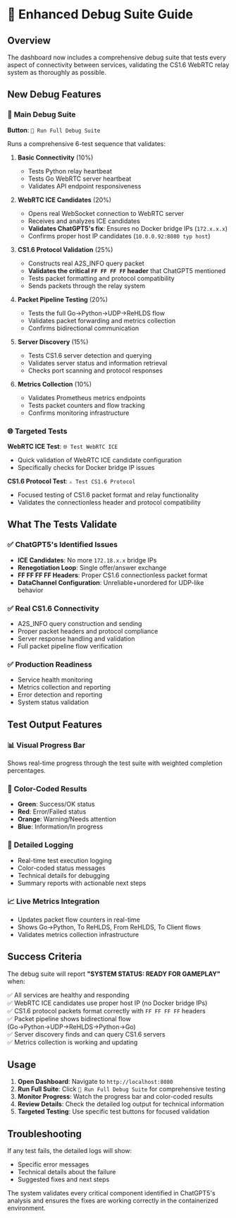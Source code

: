 # 🚀 Enhanced Debug Suite Guide

## Overview
The dashboard now includes a comprehensive debug suite that tests every aspect of connectivity between services, validating the CS1.6 WebRTC relay system as thoroughly as possible.

## New Debug Features

### 🎯 **Main Debug Suite** 
**Button**: `🚀 Run Full Debug Suite`

Runs a comprehensive 6-test sequence that validates:

1. **Basic Connectivity** (10%)
   - Tests Python relay heartbeat
   - Tests Go WebRTC server heartbeat  
   - Validates API endpoint responsiveness

2. **WebRTC ICE Candidates** (20%)
   - Opens real WebSocket connection to WebRTC server
   - Receives and analyzes ICE candidates
   - **Validates ChatGPT5's fix**: Ensures no Docker bridge IPs (`172.x.x.x`)
   - Confirms proper host IP candidates (`10.0.0.92:8080 typ host`)

3. **CS1.6 Protocol Validation** (25%)
   - Constructs real A2S_INFO query packet
   - **Validates the critical `FF FF FF FF` header** that ChatGPT5 mentioned
   - Tests packet formatting and protocol compatibility
   - Sends packets through the relay system

4. **Packet Pipeline Testing** (20%)
   - Tests the full Go→Python→UDP→ReHLDS flow
   - Validates packet forwarding and metrics collection
   - Confirms bidirectional communication

5. **Server Discovery** (15%)
   - Tests CS1.6 server detection and querying
   - Validates server status and information retrieval
   - Checks port scanning and protocol responses

6. **Metrics Collection** (10%)
   - Validates Prometheus metrics endpoints
   - Tests packet counters and flow tracking
   - Confirms monitoring infrastructure

### 🌐 **Targeted Tests**

**WebRTC ICE Test**: `🌐 Test WebRTC ICE`
- Quick validation of WebRTC ICE candidate configuration
- Specifically checks for Docker bridge IP issues

**CS1.6 Protocol Test**: `⚔️ Test CS1.6 Protocol`  
- Focused testing of CS1.6 packet format and relay functionality
- Validates the connectionless header and protocol compatibility

## What The Tests Validate

### ✅ **ChatGPT5's Identified Issues**
- **ICE Candidates**: No more `172.18.x.x` bridge IPs
- **Renegotiation Loop**: Single offer/answer exchange
- **FF FF FF FF Headers**: Proper CS1.6 connectionless packet format
- **DataChannel Configuration**: Unreliable+unordered for UDP-like behavior

### ✅ **Real CS1.6 Connectivity**
- A2S_INFO query construction and sending
- Proper packet headers and protocol compliance
- Server response handling and validation
- Full packet pipeline flow verification

### ✅ **Production Readiness**
- Service health monitoring
- Metrics collection and reporting
- Error detection and reporting
- System status validation

## Test Output Features

### 📊 **Visual Progress Bar**
Shows real-time progress through the test suite with weighted completion percentages.

### 🎨 **Color-Coded Results** 
- **Green**: Success/OK status
- **Red**: Error/Failed status  
- **Orange**: Warning/Needs attention
- **Blue**: Information/In progress

### 📝 **Detailed Logging**
- Real-time test execution logging
- Color-coded status messages
- Technical details for debugging
- Summary reports with actionable next steps

### 📈 **Live Metrics Integration**
- Updates packet flow counters in real-time
- Shows Go→Python, To ReHLDS, From ReHLDS, To Client flows
- Validates metrics collection infrastructure

## Success Criteria

The debug suite will report **"SYSTEM STATUS: READY FOR GAMEPLAY"** when:

✅ All services are healthy and responding  
✅ WebRTC ICE candidates use proper host IP (no Docker bridge IPs)  
✅ CS1.6 protocol packets format correctly with `FF FF FF FF` headers  
✅ Packet pipeline shows bidirectional flow (Go→Python→UDP→ReHLDS→Python→Go)  
✅ Server discovery finds and can query CS1.6 servers  
✅ Metrics collection is working and updating  

## Usage

1. **Open Dashboard**: Navigate to `http://localhost:8080`
2. **Run Full Suite**: Click `🚀 Run Full Debug Suite` for comprehensive testing
3. **Monitor Progress**: Watch the progress bar and color-coded results
4. **Review Details**: Check the detailed log output for technical information
5. **Targeted Testing**: Use specific test buttons for focused validation

## Troubleshooting

If any test fails, the detailed logs will show:
- Specific error messages
- Technical details about the failure
- Suggested fixes and next steps

The system validates every critical component identified in ChatGPT5's analysis and ensures the fixes are working correctly in the containerized environment.